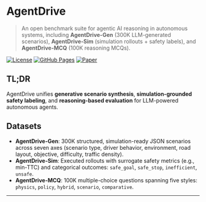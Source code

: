 # AgentDrive

> An open benchmark suite for agentic AI reasoning in autonomous systems, including **AgentDrive-Gen** (300K LLM-generated scenarios), **AgentDrive-Sim** (simulation rollouts + safety labels), and **AgentDrive-MCQ** (100K reasoning MCQs).

[![License](https://img.shields.io/badge/License-Apache_2.0-blue.svg)](LICENSE)
[![GitHub Pages](https://img.shields.io/badge/site-online-brightgreen)](https://USER.github.io/AgentDrive)
[![Paper](https://img.shields.io/badge/paper-PDF-red)](link-to-paper)

## TL;DR
AgentDrive unifies **generative scenario synthesis**, **simulation-grounded safety labeling**, and **reasoning-based evaluation** for LLM-powered autonomous agents.

## Datasets
- **AgentDrive-Gen**: 300K structured, simulation-ready JSON scenarios across seven axes (scenario type, driver behavior, environment, road layout, objective, difficulty, traffic density).
- **AgentDrive-Sim**: Executed rollouts with surrogate safety metrics (e.g., min-TTC) and categorical outcomes: `safe_goal`, `safe_stop`, `inefficient`, `unsafe`.
- **AgentDrive-MCQ**: 100K multiple-choice questions spanning five styles: `physics`, `policy`, `hybrid`, `scenario`, `comparative`.


---
